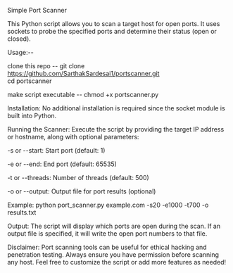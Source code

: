 Simple Port Scanner

This Python script allows you to scan a target host for open ports. It uses sockets to probe the specified ports and determine their status (open or closed).

Usage:--

clone this repo -- git clone https://github.com/SarthakSardesai1/portscanner.git  
cd portscanner

make script executable -- chmod +x portscanner.py

Installation: No additional installation is required since the socket module is built into Python.

Running the Scanner:
Execute the script by providing the target IP address or hostname, along with optional parameters:

-s or --start: Start port (default: 1)

-e or --end: End port (default: 65535)

-t or --threads: Number of threads (default: 500)

-o or --output: Output file for port results (optional)

Example:
python port_scanner.py example.com -s20 -e1000 -t700 -o results.txt

Output:
The script will display which ports are open during the scan.
If an output file is specified, it will write the open port numbers to that file.

Disclaimer:
Port scanning tools can be useful for ethical hacking and penetration testing. Always ensure you have permission before scanning any host.
Feel free to customize the script or add more features as needed! 

